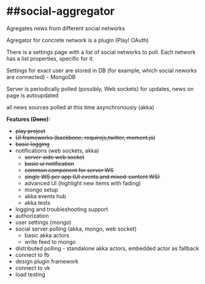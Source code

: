 ##social-aggregator
=================

Agregates news from different social networks

Agregator for concrete network is a plugin (Play! OAuth)

There is a settings page with a list of social networks to poll. Each network has a list properties, specific for it.

Settings for exact user are stored in DB (for example, which social neworks are connected) - MongoDB

Server is periodically polled  (possibly, Web sockets) for updates, news on page is autoupdated

all news sources polled at this time asynchronously (akka)
 
**Features (~~Done~~):**
- ~~play project~~
- ~~UI frameworks (backbone, requirejs,twitter, moment.js)~~
- ~~basic logging~~
- notifications (web sockets, akka)
  - ~~server-side web socket~~
  - ~~basic ui notification~~
  - ~~common component for server WS~~
  - ~~single WS per app (UI events and mixed-content WS)~~
  - advanced UI (highlight new items with fading)
  - mongo setup
  - akka events hub
  - akka tests
- logging and troubleshooting support
- authorization
- user settings (mongo)
- social server polling (akka, mongo, web socket)
	- basic akka actors
	- write feed to mongo
- distributed polling - standalone akka actors, embedded actor as fallback 
- connect to fb
- design plugin framework
- connect to vk
- load testing